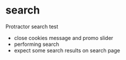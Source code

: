 # search
Protractor search test
- close cookies message and promo slider
- performing search
- expect some search results on search page
